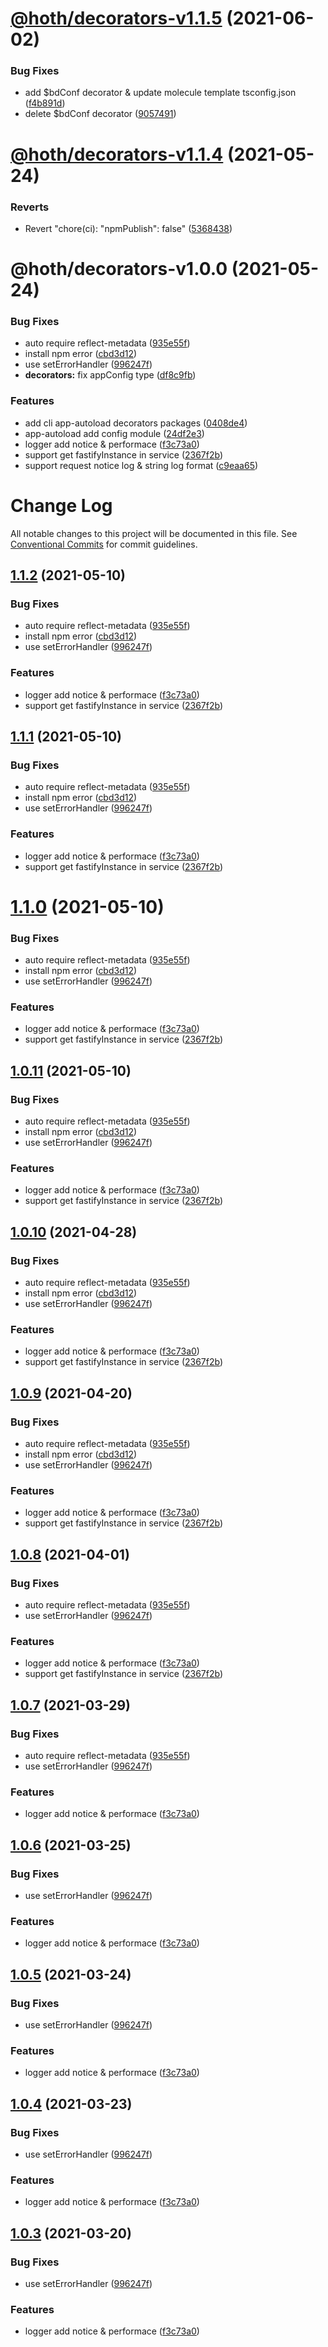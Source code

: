 # [@hoth/decorators-v1.1.5](https://github.com/searchfe/hoth/compare/@hoth/decorators-v1.1.4...@hoth/decorators-v1.1.5) (2021-06-02)


### Bug Fixes

* add $bdConf decorator &  update molecule template tsconfig.json ([f4b891d](https://github.com/searchfe/hoth/commit/f4b891dbc0dd976616e4549d7db00bab5f134e88))
* delete $bdConf decorator ([9057491](https://github.com/searchfe/hoth/commit/90574919064670f2e0dc21952ff1bd700b8cd121))

# [@hoth/decorators-v1.1.4](https://github.com/searchfe/hoth/compare/@hoth/decorators-v1.1.3...@hoth/decorators-v1.1.4) (2021-05-24)


### Reverts

* Revert "chore(ci): "npmPublish": false" ([5368438](https://github.com/searchfe/hoth/commit/5368438918d0db2c819c32fd0f60e1c01ae7123b))

# @hoth/decorators-v1.0.0 (2021-05-24)


### Bug Fixes

* auto require reflect-metadata ([935e55f](https://github.com/cxtom/hoth/commit/935e55f103a208091aa0631c3b6ea554ae73fbf5))
* install npm error ([cbd3d12](https://github.com/cxtom/hoth/commit/cbd3d126ccfcaafade90161edd8f86f88a60f4d4))
* use setErrorHandler ([996247f](https://github.com/cxtom/hoth/commit/996247f026754940bcfc415910d4ff89828c8bcd))
* **decorators:** fix appConfig type ([df8c9fb](https://github.com/cxtom/hoth/commit/df8c9fb5511dc8ee92bd876087045fe8060b48b9))


### Features

* add cli app-autoload decorators packages ([0408de4](https://github.com/cxtom/hoth/commit/0408de4ef2d6e2af47e2fd00c3fca400e6be2619))
* app-autoload add config module ([24df2e3](https://github.com/cxtom/hoth/commit/24df2e36906820c9626b88dfae6a45e7ac231887))
* logger add notice & performace ([f3c73a0](https://github.com/cxtom/hoth/commit/f3c73a0ab5e480bef01476b922e3e319977ef9ff))
* support get fastifyInstance in service ([2367f2b](https://github.com/cxtom/hoth/commit/2367f2b694fe3a50f0bf12af7c459d4e6b97153b))
* support request notice log & string log format ([c9eaa65](https://github.com/cxtom/hoth/commit/c9eaa659fd564542b95c165fa019316bb10f3e20))

# Change Log

All notable changes to this project will be documented in this file.
See [Conventional Commits](https://conventionalcommits.org) for commit guidelines.

## [1.1.2](https://github.com/cxtom/hoth/compare/@hoth/decorators@1.0.2...@hoth/decorators@1.1.2) (2021-05-10)


### Bug Fixes

* auto require reflect-metadata ([935e55f](https://github.com/cxtom/hoth/commit/935e55f103a208091aa0631c3b6ea554ae73fbf5))
* install npm error ([cbd3d12](https://github.com/cxtom/hoth/commit/cbd3d126ccfcaafade90161edd8f86f88a60f4d4))
* use setErrorHandler ([996247f](https://github.com/cxtom/hoth/commit/996247f026754940bcfc415910d4ff89828c8bcd))


### Features

* logger add notice & performace ([f3c73a0](https://github.com/cxtom/hoth/commit/f3c73a0ab5e480bef01476b922e3e319977ef9ff))
* support get fastifyInstance in service ([2367f2b](https://github.com/cxtom/hoth/commit/2367f2b694fe3a50f0bf12af7c459d4e6b97153b))





## [1.1.1](https://github.com/cxtom/hoth/compare/@hoth/decorators@1.0.2...@hoth/decorators@1.1.1) (2021-05-10)


### Bug Fixes

* auto require reflect-metadata ([935e55f](https://github.com/cxtom/hoth/commit/935e55f103a208091aa0631c3b6ea554ae73fbf5))
* install npm error ([cbd3d12](https://github.com/cxtom/hoth/commit/cbd3d126ccfcaafade90161edd8f86f88a60f4d4))
* use setErrorHandler ([996247f](https://github.com/cxtom/hoth/commit/996247f026754940bcfc415910d4ff89828c8bcd))


### Features

* logger add notice & performace ([f3c73a0](https://github.com/cxtom/hoth/commit/f3c73a0ab5e480bef01476b922e3e319977ef9ff))
* support get fastifyInstance in service ([2367f2b](https://github.com/cxtom/hoth/commit/2367f2b694fe3a50f0bf12af7c459d4e6b97153b))





# [1.1.0](https://github.com/cxtom/hoth/compare/@hoth/decorators@1.0.2...@hoth/decorators@1.1.0) (2021-05-10)


### Bug Fixes

* auto require reflect-metadata ([935e55f](https://github.com/cxtom/hoth/commit/935e55f103a208091aa0631c3b6ea554ae73fbf5))
* install npm error ([cbd3d12](https://github.com/cxtom/hoth/commit/cbd3d126ccfcaafade90161edd8f86f88a60f4d4))
* use setErrorHandler ([996247f](https://github.com/cxtom/hoth/commit/996247f026754940bcfc415910d4ff89828c8bcd))


### Features

* logger add notice & performace ([f3c73a0](https://github.com/cxtom/hoth/commit/f3c73a0ab5e480bef01476b922e3e319977ef9ff))
* support get fastifyInstance in service ([2367f2b](https://github.com/cxtom/hoth/commit/2367f2b694fe3a50f0bf12af7c459d4e6b97153b))





## [1.0.11](https://github.com/cxtom/hoth/compare/@hoth/decorators@1.0.2...@hoth/decorators@1.0.11) (2021-05-10)


### Bug Fixes

* auto require reflect-metadata ([935e55f](https://github.com/cxtom/hoth/commit/935e55f103a208091aa0631c3b6ea554ae73fbf5))
* install npm error ([cbd3d12](https://github.com/cxtom/hoth/commit/cbd3d126ccfcaafade90161edd8f86f88a60f4d4))
* use setErrorHandler ([996247f](https://github.com/cxtom/hoth/commit/996247f026754940bcfc415910d4ff89828c8bcd))


### Features

* logger add notice & performace ([f3c73a0](https://github.com/cxtom/hoth/commit/f3c73a0ab5e480bef01476b922e3e319977ef9ff))
* support get fastifyInstance in service ([2367f2b](https://github.com/cxtom/hoth/commit/2367f2b694fe3a50f0bf12af7c459d4e6b97153b))





## [1.0.10](https://github.com/cxtom/hoth/compare/@hoth/decorators@1.0.2...@hoth/decorators@1.0.10) (2021-04-28)


### Bug Fixes

* auto require reflect-metadata ([935e55f](https://github.com/cxtom/hoth/commit/935e55f103a208091aa0631c3b6ea554ae73fbf5))
* install npm error ([cbd3d12](https://github.com/cxtom/hoth/commit/cbd3d126ccfcaafade90161edd8f86f88a60f4d4))
* use setErrorHandler ([996247f](https://github.com/cxtom/hoth/commit/996247f026754940bcfc415910d4ff89828c8bcd))


### Features

* logger add notice & performace ([f3c73a0](https://github.com/cxtom/hoth/commit/f3c73a0ab5e480bef01476b922e3e319977ef9ff))
* support get fastifyInstance in service ([2367f2b](https://github.com/cxtom/hoth/commit/2367f2b694fe3a50f0bf12af7c459d4e6b97153b))





## [1.0.9](https://github.com/cxtom/hoth/compare/@hoth/decorators@1.0.2...@hoth/decorators@1.0.9) (2021-04-20)


### Bug Fixes

* auto require reflect-metadata ([935e55f](https://github.com/cxtom/hoth/commit/935e55f103a208091aa0631c3b6ea554ae73fbf5))
* install npm error ([cbd3d12](https://github.com/cxtom/hoth/commit/cbd3d126ccfcaafade90161edd8f86f88a60f4d4))
* use setErrorHandler ([996247f](https://github.com/cxtom/hoth/commit/996247f026754940bcfc415910d4ff89828c8bcd))


### Features

* logger add notice & performace ([f3c73a0](https://github.com/cxtom/hoth/commit/f3c73a0ab5e480bef01476b922e3e319977ef9ff))
* support get fastifyInstance in service ([2367f2b](https://github.com/cxtom/hoth/commit/2367f2b694fe3a50f0bf12af7c459d4e6b97153b))





## [1.0.8](https://github.com/cxtom/hoth/compare/@hoth/decorators@1.0.2...@hoth/decorators@1.0.8) (2021-04-01)


### Bug Fixes

* auto require reflect-metadata ([935e55f](https://github.com/cxtom/hoth/commit/935e55f103a208091aa0631c3b6ea554ae73fbf5))
* use setErrorHandler ([996247f](https://github.com/cxtom/hoth/commit/996247f026754940bcfc415910d4ff89828c8bcd))


### Features

* logger add notice & performace ([f3c73a0](https://github.com/cxtom/hoth/commit/f3c73a0ab5e480bef01476b922e3e319977ef9ff))
* support get fastifyInstance in service ([2367f2b](https://github.com/cxtom/hoth/commit/2367f2b694fe3a50f0bf12af7c459d4e6b97153b))





## [1.0.7](https://github.com/cxtom/hoth/compare/@hoth/decorators@1.0.2...@hoth/decorators@1.0.7) (2021-03-29)


### Bug Fixes

* auto require reflect-metadata ([935e55f](https://github.com/cxtom/hoth/commit/935e55f103a208091aa0631c3b6ea554ae73fbf5))
* use setErrorHandler ([996247f](https://github.com/cxtom/hoth/commit/996247f026754940bcfc415910d4ff89828c8bcd))


### Features

* logger add notice & performace ([f3c73a0](https://github.com/cxtom/hoth/commit/f3c73a0ab5e480bef01476b922e3e319977ef9ff))





## [1.0.6](https://github.com/cxtom/hoth/compare/@hoth/decorators@1.0.2...@hoth/decorators@1.0.6) (2021-03-25)


### Bug Fixes

* use setErrorHandler ([996247f](https://github.com/cxtom/hoth/commit/996247f026754940bcfc415910d4ff89828c8bcd))


### Features

* logger add notice & performace ([f3c73a0](https://github.com/cxtom/hoth/commit/f3c73a0ab5e480bef01476b922e3e319977ef9ff))





## [1.0.5](https://github.com/cxtom/hoth/compare/@hoth/decorators@1.0.2...@hoth/decorators@1.0.5) (2021-03-24)


### Bug Fixes

* use setErrorHandler ([996247f](https://github.com/cxtom/hoth/commit/996247f026754940bcfc415910d4ff89828c8bcd))


### Features

* logger add notice & performace ([f3c73a0](https://github.com/cxtom/hoth/commit/f3c73a0ab5e480bef01476b922e3e319977ef9ff))





## [1.0.4](https://github.com/cxtom/hoth/compare/@hoth/decorators@1.0.2...@hoth/decorators@1.0.4) (2021-03-23)


### Bug Fixes

* use setErrorHandler ([996247f](https://github.com/cxtom/hoth/commit/996247f026754940bcfc415910d4ff89828c8bcd))


### Features

* logger add notice & performace ([f3c73a0](https://github.com/cxtom/hoth/commit/f3c73a0ab5e480bef01476b922e3e319977ef9ff))





## [1.0.3](https://github.com/cxtom/hoth/compare/@hoth/decorators@1.0.2...@hoth/decorators@1.0.3) (2021-03-20)


### Bug Fixes

* use setErrorHandler ([996247f](https://github.com/cxtom/hoth/commit/996247f026754940bcfc415910d4ff89828c8bcd))


### Features

* logger add notice & performace ([f3c73a0](https://github.com/cxtom/hoth/commit/f3c73a0ab5e480bef01476b922e3e319977ef9ff))
